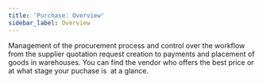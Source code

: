 ```yaml
---
title: 'Purchase: Overview'
sidebar_label: Overview
---
```


Management of the procurement process and control over the workflow from the supplier quotation request creation to payments and placement of goods in warehouses. You can find the vendor who offers the best price or at what stage your puchase is  at a glance. 

  

  
